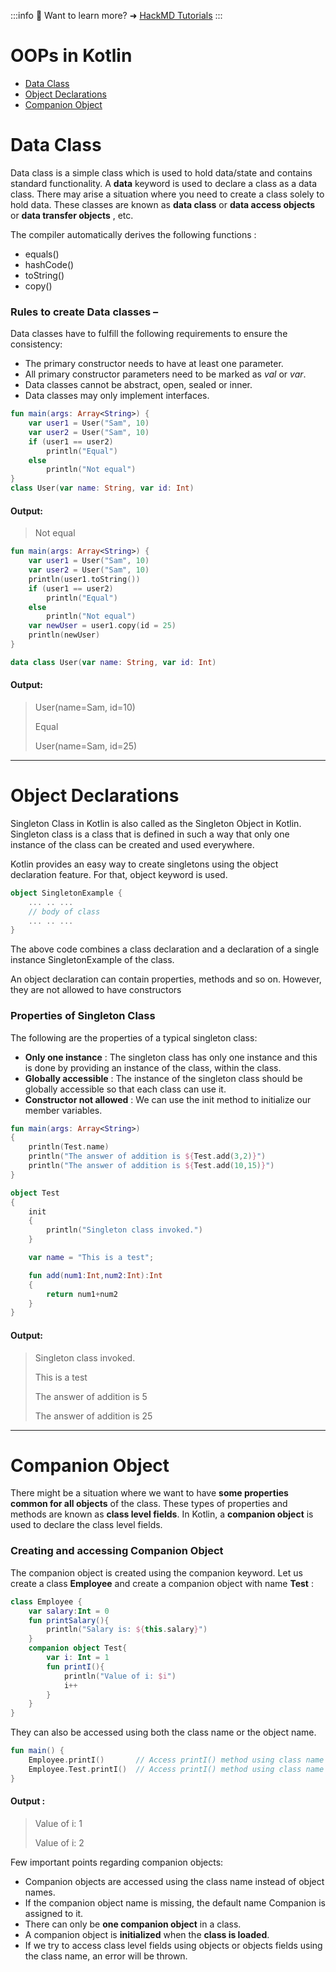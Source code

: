 :::info
:pushpin: Want to learn more? ➜ [HackMD Tutorials](https://hackmd.io/c/tutorials) 
:::
# OOPs in Kotlin
* [Data Class](#data-class)
* [Object Declarations](#object-declarations)
* [Companion Object](#companion-object)

# Data Class
Data class is a simple class which is used to hold data/state and contains standard functionality. A  **data**  keyword is used to declare a class as a data class. There may arise a situation where you need to create a class solely to hold data. These classes are known as  **data class**  or  **data access objects**  or  **data transfer objects** , etc.

The compiler automatically derives the following functions :

- equals()
- hashCode()
- toString()
- copy()

### **Rules to create Data classes –**

Data classes have to fulfill the following requirements to ensure the consistency:

- The primary constructor needs to have at least one parameter.
- All primary constructor parameters need to be marked as _val_ or _var_.
- Data classes cannot be abstract, open, sealed or inner.
- Data classes may only implement interfaces.

```kotlin
fun main(args: Array<String>) {
    var user1 = User("Sam", 10)
    var user2 = User("Sam", 10)
    if (user1 == user2)
        println("Equal")
    else
        println("Not equal")
}
class User(var name: String, var id: Int)
```


#### Output:
> Not equal

```kotlin
fun main(args: Array<String>) {
    var user1 = User("Sam", 10)
    var user2 = User("Sam", 10)
    println(user1.toString())
    if (user1 == user2)
        println("Equal")
    else
        println("Not equal")
    var newUser = user1.copy(id = 25)
    println(newUser)
}

data class User(var name: String, var id: Int)
```
#### Output:

> User(name=Sam, id=10)
>
> Equal
>
> User(name=Sam, id=25)

---
# Object Declarations

Singleton Class in Kotlin is also called as the Singleton Object in Kotlin. Singleton class is a class that is defined in such a way that only one instance of the class can be created and used everywhere.

Kotlin provides an easy way to create singletons using the object declaration feature. For that, object keyword is used.
```kotlin
object SingletonExample {
    ... .. ...
    // body of class
    ... .. ...
}
```


The above code combines a class declaration and a declaration of a single instance SingletonExample of the class.

An object declaration can contain properties, methods and so on. However, they are not allowed to have constructors

### **Properties of Singleton Class**

The following are the properties of a typical singleton class:

- **Only one instance** : The singleton class has only one instance and this is done by providing an instance of the class, within the class.
- **Globally accessible** : The instance of the singleton class should be globally accessible so that each class can use it.
- **Constructor not allowed** : We can use the init method to initialize our member variables.

```kotlin
fun main(args: Array<String>)
{
    println(Test.name)
    println("The answer of addition is ${Test.add(3,2)}")
    println("The answer of addition is ${Test.add(10,15)}")
}

object Test
{
    init
    {
        println("Singleton class invoked.")
    }

    var name = "This is a test";

    fun add(num1:Int,num2:Int):Int
    {
        return num1+num2
    }
}
```
#### Output:
> Singleton class invoked.
>
> This is a test
>
> The answer of addition is 5
>
> The answer of addition is 25

---
# Companion Object

There might be a situation where we want to have  **some properties common for all objects**  of the class. These types of properties and methods are known as  **class level fields**. In Kotlin, a  **companion object**  is used to declare the class level fields.

### **Creating and accessing Companion Object**

The companion object is created using the companion keyword. Let us create a class  **Employee**  and create a companion object with name  **Test** :

```kotlin
class Employee {
    var salary:Int = 0
    fun printSalary(){
        println("Salary is: ${this.salary}")
    }
    companion object Test{
        var i: Int = 1
        fun printI(){
            println("Value of i: $i")
            i++
        }
    }
}
```
They can also be accessed using both the class name or the object name.

```kotlin
fun main() {
    Employee.printI()       // Access printI() method using class name
    Employee.Test.printI()  // Access printI() method using class name and companion object name
}
```
#### Output : 
> Value of i: 1
>
> Value of i: 2

Few important points regarding companion objects:

- Companion objects are accessed using the class name instead of object names.
- If the companion object name is missing, the default name Companion is assigned to it.
- There can only be  **one companion object**  in a class.
- A companion object is  **initialized**  when the  **class is loaded**.
- If we try to access class level fields using objects or objects fields using the class name, an error will be thrown.
